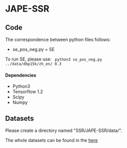 # JAPE-SSR

## Code 
The correspondence between python files follows:
* se_pos_neg.py = SE

To run SE, please use:
<code> python3 se_pos_neg.py ../data/dbp15k/zh_en/ 0.3 </code>

#### Dependencies
* Python3
* Tensorflow 1.2
* Scipy
* Numpy

## Datasets
Please create a directory named "SSR/JAPE-SSR/data/".

The whole datasets can be found in the [here](http://ws.nju.edu.cn/jape/)
